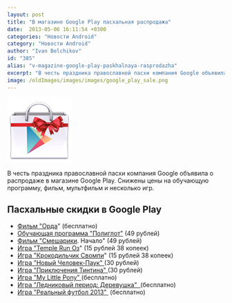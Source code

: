 ```yaml
---
layout: post
title: "В магазине Google Play пасхальная распродажа"
date:  2013-05-06 16:11:54 +0300
categories: "Новости Android"
category: "Новости Android"
author: "Ivan Belchikov"
id: "385"
alias: "v-magazine-google-play-paskhalnaya-rasprodazha"
excerpt: "В честь праздника православной пасхи компания Google объявила о распродаже в магазине Google Play. Снижены цены на обучающую программу, фильм, мультфильм и несколько игр."
image: /oldImages/images/images/google_play_sale.png
---
```

<img src="/oldImages/images/images/google_play_sale.png" alt="Распродажа Google Play" >

В честь праздника православной пасхи компания Google объявила о распродаже в магазине Google Play. Снижены цены на обучающую программу, фильм, мультфильм и несколько игр.
<h2>Пасхальные скидки в Google Play</h2>
<!--noindex-->
<ul>
<li><a href="#" title="Фильм: Орда" rel="nofollow"  data-a="1" data-c="1">Фильм "Орда</a>" (бесплатно)</li>
<li><a href="#" title="Полиглот" rel="nofollow" >Обучающая программа "Полиглот"</a> (49 рублей)</li>
<li><a href="#" title="Фильм: Смешарики. Начало" rel="nofollow"  data-a="1" data-c="1">Фильм "Смешарики</a>. Начало" (49 рублей)</li>
<li><a href="#" title="Игра: Temple Run Оз" rel="nofollow"  data-a="1" data-c="1">Игра "Temple Run Оз</a>" (15 рублей 38 копеек)</li>
<li><a href="#" title="Игра: Крокодильчик Свомпи" rel="nofollow"  data-a="1" data-c="1">Игра "Крокодильчик Свомпи</a>" (15 рублей 38 копеек)</li>
<li><a href="#" title="Игра: Новый Человек-Паук" rel="nofollow"  data-a="1" data-c="1">Игра "Новый Человек-Паук" </a>(30 рублей)</li>
<li><a href="#" title="Игра: Приключения Тинтина" rel="nofollow"  data-a="1" data-c="1">Игра "Приключения Тинтина" </a>(30 рублей)</li>
<li><a href="#" title="Игра: My Little Pony" rel="nofollow"  data-a="1" data-c="1">Игра "My Little Pony" </a>(бесплатно)</li>
<li><a href="#" title="Игра: Ледниковый период: Деревушка" rel="nofollow"  data-a="1" data-c="1">Игра "Ледниковый период: Деревушка" </a><a href="#" title="Игра: My Little Pony" rel="nofollow"  data-a="1" data-c="1"> </a>(бесплатно)</li>
<li><a href="#" title="Игра: Реальный футбол 2013" rel="nofollow"  data-a="1" data-c="1">Игра "Реальный футбол 2013" </a> (бесплатно)</li>
</ul>
<a href="#" title="Игра: My Little Pony" rel="nofollow" data-a="1" data-c="1"></a>

<!--/noindex-->
 
